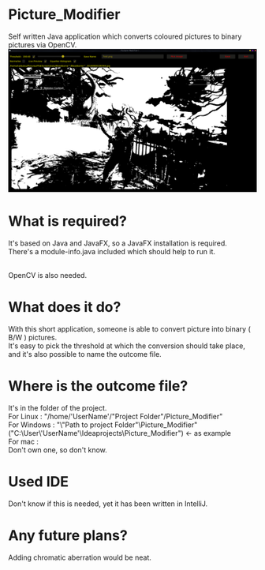 # Picture_Modifier
Self written Java application which converts coloured pictures to binary pictures via OpenCV.
![Preview](https://raw.githubusercontent.com/Nariwan/Picture_Modifier/main/Preview.png)

# What is required?
It's based on Java and JavaFX, so a JavaFX installation is required.
<br/>There's a module-info.java included which should help to run it.

<br/>OpenCV is also needed.

# What does it do?
With this short application, someone is able to convert picture into binary ( B/W ) pictures.
<br/>It's easy to pick the threshold at which the conversion should take place, and it's also
possible to name the outcome file.

# Where is the outcome file?
It's in the folder of the project. 
<br/>For Linux : "/home/'UserName'/"Project Folder"/Picture_Modifier"
<br/>For Windows : "\\"Path to project Folder"\Picture_Modifier"
<br/>("C:\User\\'UserName'\Ideaprojects\Picture_Modifier") <- as example
<br/>For mac :
<br/>Don't own one, so don't know.

# Used IDE
  Don't know if this is needed, yet it has been written in IntelliJ.
  
# Any future plans?
  Adding chromatic aberration would be neat.
  <br/> 
